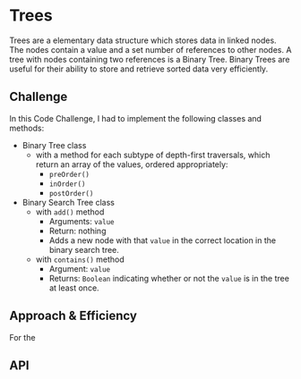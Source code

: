 # Trees

Trees are a elementary data structure which stores data in linked nodes. The nodes contain a value and a set number of references to other nodes. A tree with nodes containing two references is a Binary Tree. Binary Trees are useful for their ability to store and retrieve sorted data very efficiently.

## Challenge

In this Code Challenge, I had to implement the following classes and methods:

- Binary Tree class
  - with a method for each subtype of depth-first traversals, which return an array of the values, ordered appropriately:
    - `preOrder()`
    - `inOrder()`
    - `postOrder()`
- Binary Search Tree class
  - with `add()` method
    - Arguments: `value`
    - Return: nothing
    - Adds a new node with that `value` in the correct location in the binary search tree.
  - with `contains()` method
    - Argument: `value`
    - Returns: `Boolean` indicating whether or not the `value` is in the tree at least once.

## Approach & Efficiency

For the 

## API
<!-- Description of each method publicly available in each of your trees -->